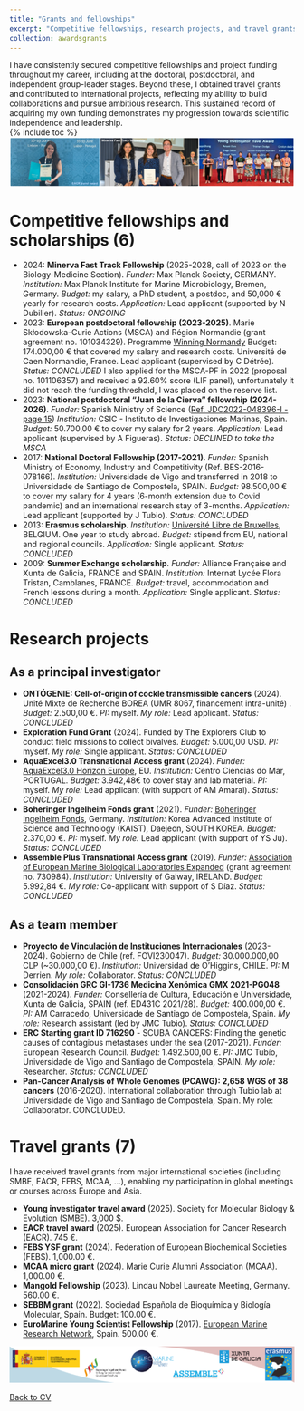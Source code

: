 ```yaml
---
title: "Grants and fellowships"
excerpt: "Competitive fellowships, research projects, and travel grants. <br/><img src='/images/Logos-grants_v1.png'>"
collection: awardsgrants
---
```


I have consistently secured competitive fellowships and project funding throughout my career, including at the doctoral, postdoctoral, and independent group-leader stages. Beyond these, I obtained travel grants and contributed to international projects, reflecting my ability to build collaborations and pursue ambitious research. This sustained record of acquiring my own funding demonstrates my progression towards scientific independence and leadership.  
{% include toc %}
<img src='/images/TiraFotos_1_grants_AliciaLBruzos.png'>  
<!---to comment ---> 

# <i class="fa fa-university" aria-hidden="true"></i> Competitive fellowships and scholarships (6) 

* 2024:	**Minerva Fast Track Fellowship** (2025-2028, call of 2023 on the Biology-Medicine Section). _Funder:_ Max Planck Society, GERMANY. _Institution:_ Max Planck Institute for Marine Microbiology, Bremen, Germany. _Budget:_ my salary, a PhD student, a postdoc, and 50,000 € yearly for research costs. _Application:_ Lead applicant (supported by N Dubilier). _Status: ONGOING_
* 2023:	**European postdoctoral fellowship (2023-2025)**. Marie Skłodowska-Curie Actions (MSCA) and Région Normandie (grant agreement no. 101034329). Programme [Winning Normandy](https://www.normandie.fr/winningnormandy-fellowship-program) Budget: 174.000,00 € that covered my salary and research costs. Université de Caen Normandie, France. Lead applicant (supervised by C Détrée). _Status: CONCLUDED_
I also applied for the MSCA-PF in 2022 (proposal no. 101106357) and received a 92.60% score (LIF panel), unfortunately it did not reach the funding threshold, I was placed on the reserve list.
* 2023: **National postdoctoral “Juan de la Cierva” fellowship (2024-2026)**. _Funder:_ Spanish Ministry of Science ([Ref. JDC2022-048396-I - page 15](https://www.aei.gob.es/sites/default/files/convocatory_info/file/2023-09/PRP_SELECCIONADOS_RESERVAS_JDC%202022_firmada.pdf)) _Institution:_ CSIC - Instituto de Investigaciones Marinas, Spain. _Budget:_ 50.700,00 € to cover my salary for 2 years. _Application:_ Lead applicant (supervised by A Figueras). _Status: DECLINED to take the MSCA_
* 2017: **National Doctoral Fellowship (2017-2021)**.  _Funder:_ Spanish Ministry of Economy, Industry and Competitivity (Ref. BES-2016-078166). _Institution:_ Universidade de Vigo and transferred in 2018 to Universidade de Santiago de Compostela, SPAIN. _Budget:_ 98.500,00 € to cover my salary for 4 years (6-month extension due to Covid pandemic) and an international research stay of 3-months. _Application:_ Lead applicant (supported by J Tubio). _Status: CONCLUDED_
* 2013: **Erasmus scholarship**. _Institution:_ [Université Libre de Bruxelles](https://www.ulb.be/en), BELGIUM. One year to study abroad. _Budget:_ stipend from EU, national and regional councils. _Application:_ Single applicant. _Status: CONCLUDED_
* 2009: **Summer Exchange scholarship**. _Funder:_ Alliance Française and Xunta de Galicia, FRANCE and SPAIN. _Institution:_ Internat Lycée Flora Tristan, Camblanes, FRANCE. _Budget:_ travel, accommodation and French lessons during a month. _Application:_ Single applicant. _Status: CONCLUDED_

# <i class="fa fa-flask" aria-hidden="true"></i> Research projects 

## <i class="fa fa-user" aria-hidden="true"></i> As a principal investigator  

* **ONTÓGENIE: Cell-of-origin of cockle transmissible cancers** (2024). Unité Mixte de Recherche BOREA (UMR 8067, financement intra-unité) . _Budget:_ 2.500,00 €. _PI:_ myself. _My role:_ Lead applicant. _Status: CONCLUDED_
*	**Exploration Fund Grant** (2024). Funded by The Explorers Club to conduct field missions to collect bivalves. _Budget:_ 5.000,00 USD. _PI:_ myself. _My role:_ Single applicant. _Status: CONCLUDED_
*	**AquaExcel3.0 Transnational Access grant** (2024). _Funder:_ [AquaExcel3.0 Horizon Europe](https://aquaexcel.eu/), EU. _Institution:_ Centro Ciencias do Mar, PORTUGAL. _Budget:_ 3.942,48€ to cover stay and lab material. _PI:_ myself. _My role:_ Lead applicant (with support of AM Amaral). _Status: CONCLUDED_
* **Boheringer Ingelheim Fonds grant** (2021). _Funder:_ [Boheringer Ingelheim Fonds](https://www.bifonds.de/fellowships-grants/travel-grants/), Germany. _Institution:_ Korea Advanced Institute of Science and Technology (KAIST), Daejeon, SOUTH KOREA. _Budget:_ 2.370,00 €. _PI:_ myself. _My role:_ Lead applicant (with support of YS Ju). _Status: CONCLUDED_
* **Assemble Plus Transnational Access grant** (2019). _Funder:_ [Association of European Marine Biological Laboratories Expanded](http://www.assembleplus.eu/) (grant agreement no. 730984). _Institution:_ University of Galway, IRELAND. _Budget:_ 5.992,84 €. _My role:_ Co-applicant with support of S Díaz. _Status: CONCLUDED_

## <i class="fa fa-users" aria-hidden="true"></i> As a team member 

*	**Proyecto de Vinculación de Instituciones Internacionales** (2023-2024). Gobierno de Chile (ref. FOVI230047). _Budget:_ 30.000.000,00 CLP (~30.000,00 €). _Institution:_ Universidad de O’Higgins, CHILE. _PI:_ M Derrien. _My role:_ Collaborator. _Status: CONCLUDED_
* **Consolidación GRC GI-1736 Medicina Xenómica GMX 2021-PG048** (2021-2024). _Funder:_ Consellería de Cultura, Educación e Universidade, Xunta de Galicia, SPAIN (ref. ED431C 2021/28). _Budget:_ 400.000,00 €. _PI:_ AM Carracedo, Universidade de Santiago de Compostela, Spain. _My role:_ Research assistant (led by JMC Tubio). _Status: CONCLUDED_
* **ERC Starting grant ID 716290** - SCUBA CANCERS: Finding the genetic causes of contagious metastases under the sea (2017-2021). _Funder:_ European Research Council. _Budget:_ 1.492.500,00 €. _PI:_ JMC Tubío, Universidade de Vigo and Santiago de Compostela, SPAIN. _My role:_ Researcher. _Status: CONCLUDED_
* **Pan-Cancer Analysis of Whole Genomes (PCAWG): 2,658 WGS of 38 cancers** (2016-2020). International collaboration through Tubio lab at Universidade de Vigo and Santiago de Compostela, Spain. My role: Collaborator. CONCLUDED.

# <i class="fa fa-map" aria-hidden="true"></i> Travel grants (7)

I have received travel grants from major international societies (including SMBE, EACR, FEBS, MCAA, ...), enabling my participation in global meetings or courses across Europe and Asia.
* **Young investigator travel award** (2025). Society for Molecular Biology & Evolution (SMBE). 3,000 $.
* **EACR travel award** (2025). European Association for Cancer Research (EACR). 745 €.
* **FEBS YSF grant** (2024). Federation of European Biochemical Societies (FEBS). 1,000.00 €.
* **MCAA micro grant** (2024). Marie Curie Alumni Association (MCAA). 1,000.00 €. 
* **Mangold Fellowship** (2023). Lindau Nobel Laureate Meeting, Germany. 560.00 €. 
* **SEBBM grant** (2022). Sociedad Española de Bioquímica y Biología Molecular, Spain. Budget: 100.00 €. 
* **EuroMarine Young Scientist Fellowship** (2017). [European Marine Research Network](https://www.euromarinenetwork.eu/), Spain. 500.00 €. 


<img src='/images/Logos-grants_v1.png'>  

[Back to CV](https://albruzos.github.io/cv/)
